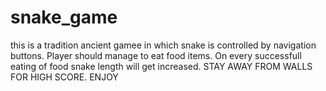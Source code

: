# snake_game
this is a tradition ancient gamee in which snake is controlled by navigation buttons.
 Player should manage to eat food items.
 On every successfull eating of food snake length will get increased.
 STAY AWAY FROM WALLS FOR HIGH SCORE.
ENJOY
